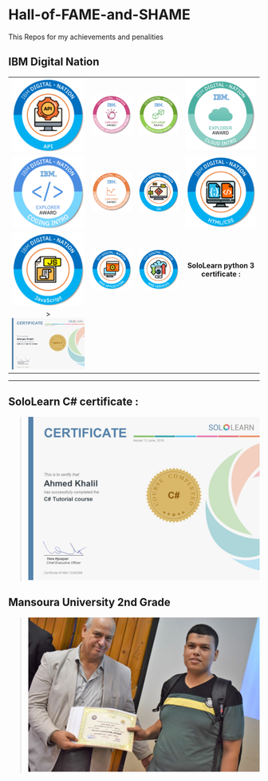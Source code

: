 # Hall-of-FAME-and-SHAME
This Repos for my achievements and penalities 
## IBM Digital Nation
|      |   |   |   |
|:----:|:-------:|:----------:|:---------:|
| ![](Cert/api.png)	| ![](Cert/artificial-intelligence-intro.png)| ![](Cert/blockchain-intro.png)|![](Cert/cloud-intro.png)|	
| ![](Cert/coding-intro.png)| ![](Cert/data-science-analytics-intro.png)|	![](Cert/git.png)|![](Cert/html-css.png	)|
| ![](Cert/javascript.png)|![](Cert/web-development.png)	|![](Cert/web-services.png)|__SoloLearn python 3 certificate :__
 > ![](Cert/cert-1073-13362098.jpg)|

---
## SoloLearn C# certificate :
 > ![](Cert/3.JPG)
## Mansoura University 2nd Grade 
 > ![](Cert/DSC_0192.JPG)
